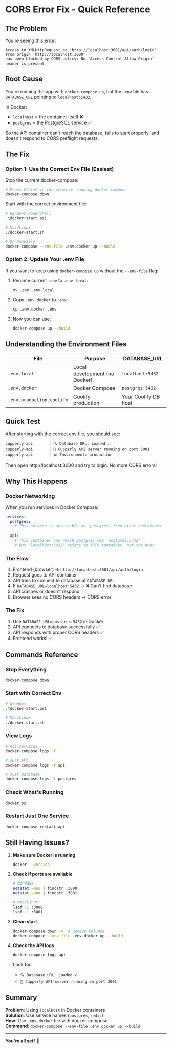 # CORS Error Fix - Quick Reference

## The Problem

You're seeing this error:
```
Access to XMLHttpRequest at 'http://localhost:3001/api/auth/login' from origin 'http://localhost:3000' 
has been blocked by CORS policy: No 'Access-Control-Allow-Origin' header is present
```

## Root Cause

You're running the app with `docker-compose up`, but the `.env` file has `DATABASE_URL` pointing to `localhost:5432`.

In Docker:
- `localhost` = the container itself ❌
- `postgres` = the PostgreSQL service ✅

So the API container can't reach the database, fails to start properly, and doesn't respond to CORS preflight requests.

## The Fix

### Option 1: Use the Correct Env File (Easiest)

Stop the current docker-compose:
```bash
# Press Ctrl+C in the terminal running docker-compose
docker-compose down
```

Start with the correct environment file:
```bash
# Windows PowerShell
.\docker-start.ps1

# Mac/Linux
./docker-start.sh

# Or manually:
docker-compose --env-file .env.docker up --build
```

### Option 2: Update Your .env File

If you want to keep using `docker-compose up` without the `--env-file` flag:

1. Rename current `.env` to `.env.local`:
   ```bash
   mv .env .env.local
   ```

2. Copy `.env.docker` to `.env`:
   ```bash
   cp .env.docker .env
   ```

3. Now you can use:
   ```bash
   docker-compose up --build
   ```

## Understanding the Environment Files

| File | Purpose | DATABASE_URL |
|------|---------|--------------|
| `.env.local` | Local development (no Docker) | `localhost:5432` |
| `.env.docker` | Docker Compose | `postgres:5432` |
| `.env.production.coolify` | Coolify production | Your Coolify DB host |

## Quick Test

After starting with the correct env file, you should see:

```
cupperly-api       | 🔍 Database URL: Loaded ✓
cupperly-api       | 🚀 Cupperly API server running on port 3001
cupperly-api       | 📊 Environment: production
```

Then open http://localhost:3000 and try to login. No more CORS errors!

## Why This Happens

### Docker Networking

When you run services in Docker Compose:

```yaml
services:
  postgres:
    # This service is accessible as 'postgres' from other containers
  
  api:
    # This container can reach postgres via 'postgres:5432'
    # But 'localhost:5432' refers to THIS container, not the host
```

### The Flow

1. Frontend (browser) → `http://localhost:3001/api/auth/login`
2. Request goes to API container
3. API tries to connect to database at `DATABASE_URL`
4. If `DATABASE_URL=localhost:5432` → ❌ Can't find database
5. API crashes or doesn't respond
6. Browser sees no CORS headers → CORS error

### The Fix

1. Use `DATABASE_URL=postgres:5432` in Docker
2. API connects to database successfully ✅
3. API responds with proper CORS headers ✅
4. Frontend works! ✅

## Commands Reference

### Stop Everything
```bash
docker-compose down
```

### Start with Correct Env
```bash
# Windows
.\docker-start.ps1

# Mac/Linux
./docker-start.sh
```

### View Logs
```bash
# All services
docker-compose logs -f

# Just API
docker-compose logs -f api

# Just Database
docker-compose logs -f postgres
```

### Check What's Running
```bash
docker ps
```

### Restart Just One Service
```bash
docker-compose restart api
```

## Still Having Issues?

1. **Make sure Docker is running**
   ```bash
   docker --version
   ```

2. **Check if ports are available**
   ```bash
   # Windows
   netstat -ano | findstr :3000
   netstat -ano | findstr :3001
   
   # Mac/Linux
   lsof -i :3000
   lsof -i :3001
   ```

3. **Clean start**
   ```bash
   docker-compose down -v  # Remove volumes
   docker-compose --env-file .env.docker up --build
   ```

4. **Check the API logs**
   ```bash
   docker-compose logs api
   ```
   
   Look for:
   - `🔍 Database URL: Loaded ✓`
   - `🚀 Cupperly API server running on port 3001`

## Summary

**Problem**: Using `localhost` in Docker containers  
**Solution**: Use service names (`postgres`, `redis`)  
**How**: Use `.env.docker` file with docker-compose  
**Command**: `docker-compose --env-file .env.docker up --build`

---

**You're all set!** 🎉

